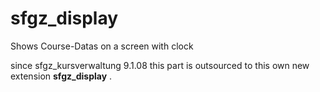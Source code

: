 # sfgz_display
Shows Course-Datas on a screen with clock

since sfgz_kursverwaltung 9.1.08 this part is outsourced to this own new extension **sfgz_display** .
